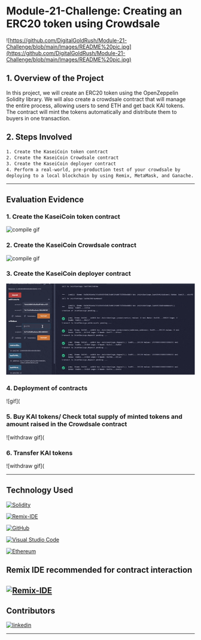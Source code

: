 # Module-21-Challenge: Creating an ERC20 token using Crowdsale

![https://github.com/DigitalGoldRush/Module-21-Challenge/blob/main/Images/README%20pic.jpg](https://github.com/DigitalGoldRush/Module-21-Challenge/blob/main/Images/README%20pic.jpg)

## 1. Overview of the Project

In this project, we will create an ERC20 token using the OpenZeppelin Solidity library. We will also create a crowdsale contract that will manage the entire process, allowing users to send ETH and get back KAI tokens. The contract will mint the tokens automatically and distribute them to buyers in one transaction.

## 2. Steps Involved

    1. Create the KaseiCoin token contract
    2. Create the KaseiCoin Crowdsale contract
    3. Create the KaseiCoin deployer contract
    4. Perform a real-world, pre-production test of your crowdsale by deploying to a local blockchain by using Remix, MetaMask, and Ganache.

---

## Evaluation Evidence

### 1. Create the KaseiCoin token contract

![compile gif](https://github.com/DigitalGoldRush/Module-20-Challenge/blob/main/Images/compile%20%26%20Deploy%20JointSavings%20contract.gif)

### 2. Create the KaseiCoin Crowdsale contract

![compile gif](https://github.com/DigitalGoldRush/Module-20-Challenge/blob/main/Images/test%20account%20with%20three%20deposits.gif)

### 3. Create the KaseiCoin deployer contract

![gif](https://github.com/DigitalGoldRush/Module-20-Challenge/blob/main/Images/withdrawl%20function%20and%20terminal%20ouptut.gif)

### 4. Deployment of contracts

![gif](


### 5. Buy KAI tokens/ Check total supply of minted tokens and amount raised in the Crowdsale contract

![withdraw gif](

### 6. Transfer KAI tokens

![withdraw gif](

    
---

## Technology Used

[![Solidity](https://img.shields.io/badge/Solidity-000000?style=for-the-badge&logo=solidity&logoColor=white)](https://docs.soliditylang.org/en/v0.8.7/)

[![Remix-IDE](https://img.shields.io/badge/Remix_IDE-1989b9?style=for-the-badge&logo=remix&logoColor=white)](https://remix.ethereum.org/)

[![GitHub](https://img.shields.io/badge/github-%23121011.svg?style=for-the-badge&logo=github&logoColor=white)](https://github.com/DigitalGoldRush?tab=repositories)

[![Visual Studio Code](https://img.shields.io/badge/Visual%20Studio%20Code-007ACC?style=for-the-badge&logo=visual-studio-code&logoColor=white)](https://code.visualstudio.com/)

[![Ethereum](https://img.shields.io/badge/Ethereum-3C3C3D?style=for-the-badge&logo=ethereum&logoColor=white)](https://ethereum.org/en/developers/docs/evm/)

## Remix IDE recommended for contract interaction

[![Remix-IDE](https://img.shields.io/badge/Remix_IDE-1989b9?style=for-the-badge&logo=remix&logoColor=white)](https://remix.ethereum.org/)
---

## Contributors

[![linkedin](https://img.shields.io/badge/Michael_Dionne-LinkedIn-blue)](https://www.linkedin.com/in/michael-dionne-b2a1b61b/)

---

